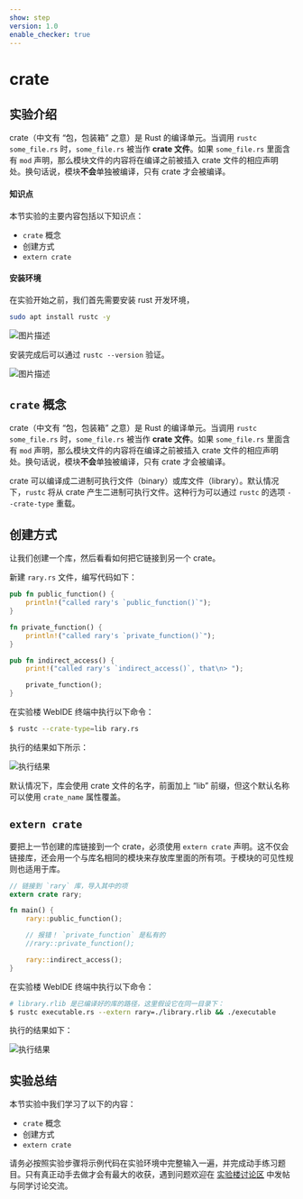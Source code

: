 ```yaml
---
show: step
version: 1.0
enable_checker: true
---
```


# crate

## 实验介绍

crate（中文有 “包，包装箱” 之意）是 Rust 的编译单元。当调用 `rustc some_file.rs` 时，`some_file.rs` 被当作 **crate 文件**。如果 `some_file.rs` 里面含有 `mod` 声明，那么模块文件的内容将在编译之前被插入 crate 文件的相应声明处。换句话说，模块**不会**单独被编译，只有 crate 才会被编译。

#### 知识点

本节实验的主要内容包括以下知识点：

- `crate` 概念
- 创建方式
- `extern crate`

#### 安装环境

在实验开始之前，我们首先需要安装 rust 开发环境，

```bash
sudo apt install rustc -y
```

![图片描述](https://dn-simplecloud.shiyanlou.com/questions/uid810810-20220216-1644973783064)

安装完成后可以通过 `rustc --version` 验证。

![图片描述](https://dn-simplecloud.shiyanlou.com/questions/uid810810-20220216-1644973867988)

## `crate` 概念

crate（中文有 “包，包装箱” 之意）是 Rust 的编译单元。当调用 `rustc some_file.rs` 时，`some_file.rs` 被当作 **crate 文件**。如果 `some_file.rs` 里面含有 `mod` 声明，那么模块文件的内容将在编译之前被插入 crate 文件的相应声明处。换句话说，模块**不会**单独被编译，只有 crate 才会被编译。

crate 可以编译成二进制可执行文件（binary）或库文件（library）。默认情况下，`rustc` 将从 crate 产生二进制可执行文件。这种行为可以通过 `rustc` 的选项 `--crate-type` 重载。

## 创建方式

让我们创建一个库，然后看看如何把它链接到另一个 crate。

新建 `rary.rs` 文件，编写代码如下：

```rust
pub fn public_function() {
    println!("called rary's `public_function()`");
}

fn private_function() {
    println!("called rary's `private_function()`");
}

pub fn indirect_access() {
    print!("called rary's `indirect_access()`, that\n> ");

    private_function();
}
```

在实验楼 WebIDE 终端中执行以下命令：

```bash
$ rustc --crate-type=lib rary.rs
```

执行的结果如下所示：

![执行结果](https://doc.shiyanlou.com/courses/uid1172186-20200107-1578383066)

默认情况下，库会使用 crate 文件的名字，前面加上 “lib” 前缀，但这个默认名称可以使用 `crate_name` 属性覆盖。

## `extern crate`

要把上一节创建的库链接到一个 crate，必须使用 `extern crate` 声明。这不仅会链接库，还会用一个与库名相同的模块来存放库里面的所有项。于模块的可见性规则也适用于库。

```rust
// 链接到 `rary` 库，导入其中的项
extern crate rary;

fn main() {
    rary::public_function();

    // 报错！ `private_function` 是私有的
    //rary::private_function();

    rary::indirect_access();
}
```

在实验楼 WebIDE 终端中执行以下命令：

```bash
# library.rlib 是已编译好的库的路径，这里假设它在同一目录下：
$ rustc executable.rs --extern rary=./library.rlib && ./executable
```

执行的结果如下：

![执行结果](https://doc.shiyanlou.com/courses/uid1172186-20200107-1578383067)

## 实验总结

本节实验中我们学习了以下的内容：

- `crate` 概念
- 创建方式
- `extern crate`

请务必按照实验步骤将示例代码在实验环境中完整输入一遍，并完成动手练习题目。只有真正动手去做才会有最大的收获，遇到问题欢迎在 [实验楼讨论区](https://www.shiyanlou.com/questions/) 中发帖与同学讨论交流。
